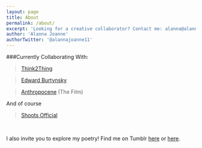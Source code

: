 ```yaml
---
layout: page
title: About 
permalink: /about/
excerpt: 'Looking for a creative collaborator? Contact me: alanna@alannajoanne.com!'
author: 'Alanna Joanne'
authorTwitter: '@alannajoanne11'
---
```


###Currently Collaborating With:

> [Think2Thing](https://twitter.com/Think2thing)


> [Edward Burtynsky](https://twitter.com/edwardburtynsky)  


> [Anthropocene](https://twitter.com/anthropocene) (The Film)  

And of course

>[Shoots Official](http://shootsofficial.com)

<br>

I also invite you to explore my poetry! Find me on Tumblr [here](http://alannajoanne.tumblr.com) or [here](http://seasalt-stardust-wanderlust.tumblr.com).

